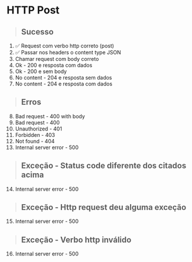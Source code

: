 # HTTP Post

> ## Sucesso
1. ✅ Request com verbo http correto (post)
2. ✅ Passar nos headers o content type JSON
3. Chamar request com body correto
4. Ok - 200 e resposta com dados
5. Ok - 200 e sem body
6. No content - 204 e resposta sem dados
7. No content - 204 e resposta com dados

> ## Erros
8. Bad request - 400 with body
9. Bad request - 400
10. Unauthorized - 401
11. Forbidden - 403
12. Not found - 404
13. Internal server error - 500

> ## Exceção - Status code diferente dos citados acima
14. Internal server error - 500

> ## Exceção - Http request deu alguma exceção
15. Internal server error - 500

> ## Exceção - Verbo http inválido
16. Internal server error - 500